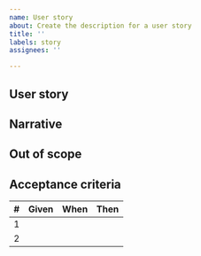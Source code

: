 ```yaml
---
name: User story
about: Create the description for a user story
title: ''
labels: story
assignees: ''

---
```


## User story
<!-- Descirbe the actions the main stakeholder should be able to take -->
<!-- eg: As a user with a CSU Office 365 account, I want to be able to use it to login. -->

## Narrative
<!-- The typical flow of the story on the application -->
<!-- eg: As an administrator of the system it should be possible for me to add my Microsoft organization credentials to the system in order to allow SSO functionality for users in said organization. -->

## Out of scope
<!-- The portion of this story that does not fall under the responsibility of the application -->
<!-- eg: Entering the organization credentials into the system. -->

## Acceptance criteria
<!-- A list of things that must be achieved to fulfill this story -->

|#     |Given     |When     |Then|
|---|---|---|---|
|1     |     |     | |
|2     |     |     | |
